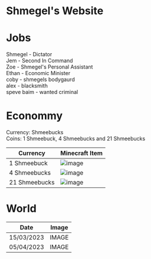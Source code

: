 # Shmegel's Website

# Jobs

Shmegel - Dictator
<br /> Jem - Second In Command
<br /> Zoe - Shmegel's Personal Assistant
<br /> Ethan - Economic Minister
<br /> coby - shmegels bodygaurd
<br /> alex - blacksmith 
<br /> speve baim - wanted criminal

# Econommy

Currency: Shmeebucks
<br /> Coins: 1 Shmeebuck, 4 Shmeebucks and 21 Shmeebucks

| Currency  | Minecraft Item |
| ------------- | ------------- |
| 1 Shmeebuck  | ![image](https://user-images.githubusercontent.com/127815831/225199101-85783f90-b509-495a-b9bc-81ededb00663.png)  |
| 4 Shmeebucks  | ![image](https://user-images.githubusercontent.com/127815831/225199005-760ea2b2-94a3-4845-b116-98addc3e0093.png)  |
| 21 Shmeebucks  |  ![image](https://user-images.githubusercontent.com/127815831/225199186-5a4ea957-3796-43bc-9dba-6cd8165ec9aa.png)  |

# World

| Date  | Image |
| ------------- | ------------- |
| 15/03/2023  | IMAGE  |
| 05/04/2023  | IMAGE  |

